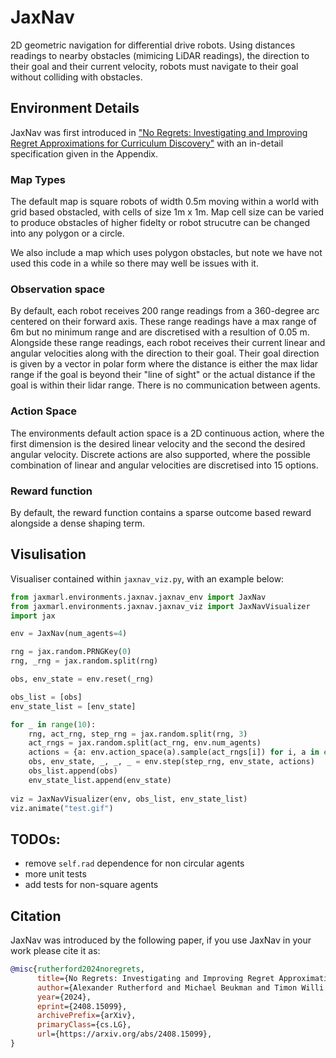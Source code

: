 # JaxNav 

2D geometric navigation for differential drive robots. Using distances readings to nearby obstacles (mimicing LiDAR readings), the direction to their goal and their current velocity, robots must navigate to their goal without colliding with obstacles. 

## Environment Details

JaxNav was first introduced in ["No Regrets: Investigating and Improving Regret Approximations for Curriculum Discovery"](https://www.arxiv.org/abs/2408.15099) with an in-detail specification given in the Appendix.

### Map Types
The default map is square robots of width 0.5m moving within a world with grid based obstacled, with cells of size 1m x 1m. Map cell size can be varied to produce obstacles of higher fidelty or robot strucutre can be changed into any polygon or a circle.

We also include a map which uses polygon obstacles, but note we have not used this code in a while so there may well be issues with it.

### Observation space
By default, each robot receives 200 range readings from a 360-degree arc centered on their forward axis. These range readings have a max range of 6m but no minimum range and are discretised with a resultion of 0.05 m. Alongside these range readings, each robot receives their current linear and angular velocities along with the direction to their goal. Their goal direction is given by a vector in polar form where the distance is either the max lidar range if the goal is beyond their "line of sight" or the actual distance if the goal is within their lidar range. There is no communication between agents.

### Action Space
The environments default action space is a 2D continuous action, where the first dimension is the desired linear velocity and the second the desired angular velocity. Discrete actions are also supported, where the possible combination of linear and angular velocities are discretised into 15 options.

### Reward function
By default, the reward function contains a sparse outcome based reward alongside a dense shaping term.

## Visulisation
Visualiser contained within `jaxnav_viz.py`, with an example below:

```python
from jaxmarl.environments.jaxnav.jaxnav_env import JaxNav
from jaxmarl.environments.jaxnav.jaxnav_viz import JaxNavVisualizer
import jax 

env = JaxNav(num_agents=4)

rng = jax.random.PRNGKey(0)
rng, _rng = jax.random.split(rng)

obs, env_state = env.reset(_rng)

obs_list = [obs]
env_state_list = [env_state]

for _ in range(10):
    rng, act_rng, step_rng = jax.random.split(rng, 3)
    act_rngs = jax.random.split(act_rng, env.num_agents)
    actions = {a: env.action_space(a).sample(act_rngs[i]) for i, a in enumerate(env.action_spaces.keys())}
    obs, env_state, _, _, _ = env.step(step_rng, env_state, actions)
    obs_list.append(obs)
    env_state_list.append(env_state)
    
viz = JaxNavVisualizer(env, obs_list, env_state_list)
viz.animate("test.gif")
```

## TODOs:
- remove `self.rad` dependence for non circular agents
- more unit tests
- add tests for non-square agents

## Citation
JaxNav was introduced by the following paper, if you use JaxNav in your work please cite it as:

```bibtex
@misc{rutherford2024noregrets,
      title={No Regrets: Investigating and Improving Regret Approximations for Curriculum Discovery}, 
      author={Alexander Rutherford and Michael Beukman and Timon Willi and Bruno Lacerda and Nick Hawes and Jakob Foerster},
      year={2024},
      eprint={2408.15099},
      archivePrefix={arXiv},
      primaryClass={cs.LG},
      url={https://arxiv.org/abs/2408.15099}, 
}
```